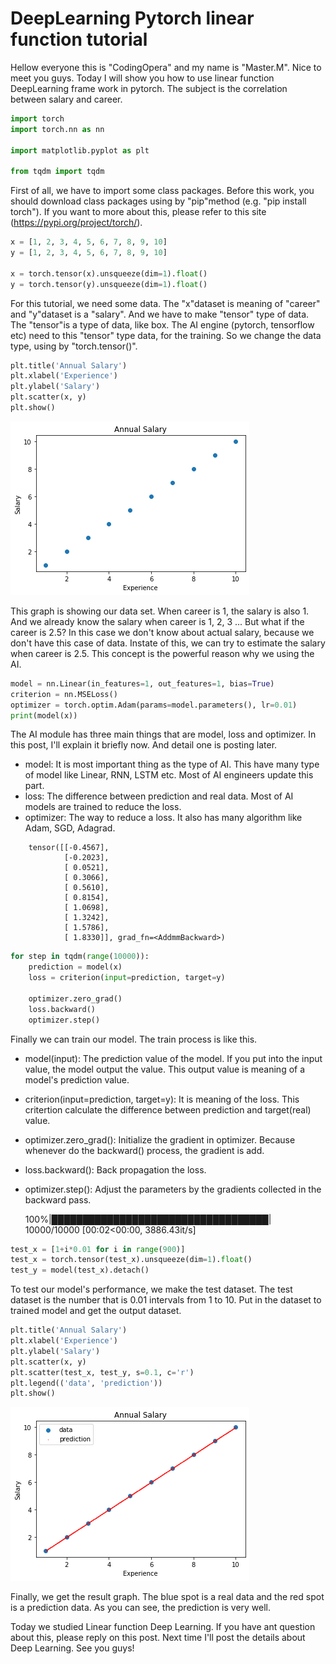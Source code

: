 # DeepLearning Pytorch linear function tutorial
Hellow everyone this is "CodingOpera" and my name is "Master.M". Nice to meet you guys. Today I will show you how to use linear function DeepLearning frame work in pytorch. The subject is the correlation between salary and career.  

```python
import torch
import torch.nn as nn

import matplotlib.pyplot as plt

from tqdm import tqdm
```
First of all, we have to import some class packages. Before this work, you should download class packages using by "pip"method (e.g. "pip install torch"). If you want to more about this, please refer to this site (https://pypi.org/project/torch/). 


```python
x = [1, 2, 3, 4, 5, 6, 7, 8, 9, 10]
y = [1, 2, 3, 4, 5, 6, 7, 8, 9, 10]

x = torch.tensor(x).unsqueeze(dim=1).float()
y = torch.tensor(y).unsqueeze(dim=1).float()
```
For this tutorial, we need some data. The "x"dataset is meaning of "career" and "y"dataset is a "salary". And we have to make "tensor" type of data. The "tensor"is a type of data, like box. The AI engine (pytorch, tensorflow etc) need to this "tensor" type data, for the training. So we change the data type, using by "torch.tensor()".  


```python
plt.title('Annual Salary')
plt.xlabel('Experience')
plt.ylabel('Salary')
plt.scatter(x, y)
plt.show()
```


    
![png](output_2_0.png)

This graph is showing our data set. When career is 1, the salary is also 1. And we already know the salary when career is 1, 2, 3 ... But what if the career is 2.5? In this case we don't know about actual salary, because we don't have this case of data. Instate of this, we can try to estimate the salary when career is 2.5. This concept is the powerful reason why we using the AI.



```python
model = nn.Linear(in_features=1, out_features=1, bias=True)
criterion = nn.MSELoss()
optimizer = torch.optim.Adam(params=model.parameters(), lr=0.01)
print(model(x))
```
The AI module has three main things that are model, loss and optimizer. In this post, I'll explain it briefly now. And detail one is posting later.
- model: It is most important thing as the type of AI. This have many type of model like Linear, RNN, LSTM etc. Most of AI engineers update this part.
- loss: The difference between prediction and real data. Most of AI models are trained to reduce the loss.
- optimizer: The way to reduce a loss. It also has many algorithm like Adam, SGD, Adagrad.

```
    tensor([[-0.4567],
            [-0.2023],
            [ 0.0521],
            [ 0.3066],
            [ 0.5610],
            [ 0.8154],
            [ 1.0698],
            [ 1.3242],
            [ 1.5786],
            [ 1.8330]], grad_fn=<AddmmBackward>)
```    


```python
for step in tqdm(range(10000)):
    prediction = model(x)
    loss = criterion(input=prediction, target=y)
    
    optimizer.zero_grad()
    loss.backward()
    optimizer.step()
```
Finally we can train our model. The train process is like this.
- model(input): The prediction value of the model. If you put into the input value, the model output the value. This output value is meaning of a model's prediction value.
- criterion(input=prediction, target=y): It is meaning of the loss. This critertion calculate the difference between prediction and target(real) value.
- optimizer.zero_grad(): Initialize the gradient in optimizer. Because whenever do the backward() process, the gradient is add.
- loss.backward(): Back propagation the loss.
- optimizer.step(): Adjust the parameters by the gradients collected in the backward pass.


    100%|███████████████████████████████████| 10000/10000 [00:02<00:00, 3886.43it/s]
    


```python
test_x = [1+i*0.01 for i in range(900)]
test_x = torch.tensor(test_x).unsqueeze(dim=1).float()
test_y = model(test_x).detach()
```
To test our model's performance, we make the test dataset. The test dataset is the number that is 0.01 intervals from 1 to 10.  Put in the dataset to trained model and get the output dataset. 


```python
plt.title('Annual Salary')
plt.xlabel('Experience')
plt.ylabel('Salary')
plt.scatter(x, y)
plt.scatter(test_x, test_y, s=0.1, c='r')
plt.legend(('data', 'prediction'))
plt.show()
```
    
![png](output_6_0.png)
    
Finally, we get the result graph. The blue spot is a real data and the red spot is a prediction data. As you can see, the  prediction is very well.       

Today we studied Linear function Deep Learning. If you have ant question about this, please reply on this post. Next time I'll post the details about Deep Learning. See you guys! 

